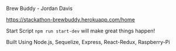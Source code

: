 Brew Buddy - Jordan Davis

https://stackathon-brewbuddy.herokuapp.com/home

Start Script
`npm run start-dev` will make great things happen!

Built Using
Node.js, Sequelize, Express, React-Redux, Raspberry-Pi
